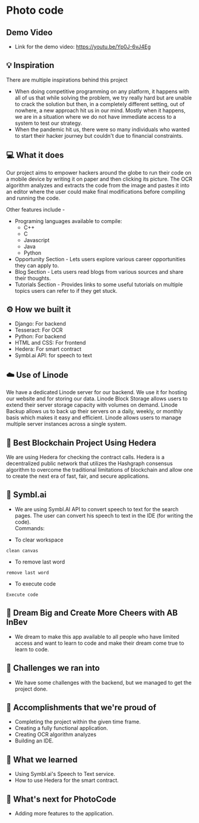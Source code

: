 # Photo code

## Demo Video
- Link for the demo video: https://youtu.be/Yp0J-6vJ4Eg

## 💡 Inspiration

There are multiple inspirations behind this project

- When doing competitive programming on any platform, it happens with all of us that while solving the problem, we try really hard but are unable to crack the solution but then, in a completely different setting, out of nowhere, a new approach hit us in our mind. Mostly when it happens, we are in a situation where we do not have immediate access to a system to test our strategy.
- When the pandemic hit us, there were so many individuals who wanted to start their hacker journey but couldn't due to financial constraints.

## 💻 What it does

Our project aims to empower hackers around the globe to run their code on a mobile device by writing it on paper and then clicking its picture. The OCR algorithm analyzes and extracts the code from the image and pastes it into an editor where the user could make final modifications before compiling and running the code.

Other features include -
- Programing languages available to compile:
    - C++
    - C
    - Javascript
    - Java
    - Python
- Opportunity Section - Lets users explore various career opportunities they can apply to.
- Blog Section - Lets users read blogs from various sources and share their thoughts.
- Tutorials Section - Provides links to some useful tutorials on multiple topics users can refer to if they get stuck.

## ⚙️ How we built it

- Django: For backend
- Tesseract: For OCR
- Python: For backend
- HTML and CSS: For frontend
- Hedera: For smart contract
- Symbl.ai API: for speech to text

## ☁️ Use of Linode

We have a dedicated Linode server for our backend. We use it for hosting our website and for storing our data. Linode Block Storage allows users to extend their server storage capacity with volumes on demand. Linode Backup allows us to back up their servers on a daily, weekly, or monthly basis which makes it easy and efficient. Linode allows users to manage multiple server instances across a single system.

## 🔐 Best Blockchain Project Using Hedera

We are using Hedera for checking the contract calls. Hedera is a decentralized public network that utilizes the Hashgraph consensus algorithm to overcome the traditional limitations of blockchain and allow one to create the next era of fast, fair, and secure applications.

## 🤖 Symbl.ai

- We are using Symbl.AI API to convert speech to text for the search pages. The user can convert his speech to text in the IDE (for writing the code).  
Commands:  

- To clear workspace 
```
clean canvas 
```
- To remove last word  
```
remove last word
```
- To execute code
```
Execute code  
```

## 🍻 Dream Big and Create More Cheers with AB InBev
- We dream to make this app available to all people who have limited access and want to learn to code and make their dream come true to learn to code.

## 🧠 Challenges we ran into

- We have some challenges with the backend, but we managed to get the project done.

## 🏅 Accomplishments that we're proud of

- Completing the project within the given time frame.
- Creating a fully functional application.
- Creating OCR algorithm analyzes
- Building an IDE.

## 📖 What we learned

- Using Symbl.ai's Speech to Text service.
- How to use Hedera for the smart contract.

## 🚀 What's next for PhotoCode

- Adding more features to the application.
